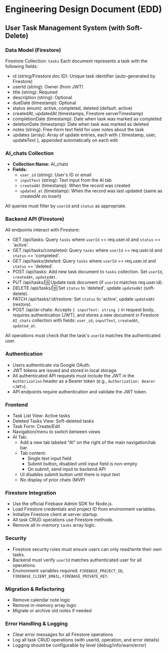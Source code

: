 # Engineering Design Document (EDD)

## User Task Management System (with Soft-Delete)

### Data Model (Firestore)
Firestore Collection: `tasks`
Each document represents a task with the following fields:
- id (string/Firestore doc ID): Unique task identifier (auto-generated by Firestore)
- userId (string): Owner (from JWT)
- title (string): Required
- description (string): Optional
- dueDate (timestamp): Optional
- status (enum): active, completed, deleted (default: active)
- createdAt, updatedAt (timestamps, Firestore serverTimestamp)
- completionDate (timestamp): Date when task was marked as completed
- deletionDate (timestamp): Date when task was marked as deleted
- notes (string): Free-form text field for user notes about the task
- updates (array): Array of update entries, each with { timestamp, user, updateText }, appended automatically on each edit

### AI_chats Collection
- **Collection Name:** AI_chats
- **Fields:**
  - `user_id` (string): User's ID or email
  - `inputText` (string): Text input from the AI tab
  - `createdAt` (timestamp): When the record was created
  - `updated_at` (timestamp): When the record was last updated (same as createdAt on insert)

All queries must filter by `userId` and `status` as appropriate.

### Backend API (Firestore)
All endpoints interact with Firestore:
- GET /api/tasks: Query `tasks` where `userId` == req.user.id and `status` == 'active'.
- GET /api/tasks/completed: Query `tasks` where `userId` == req.user.id and `status` == 'completed'.
- GET /api/tasks/deleted: Query `tasks` where `userId` == req.user.id and `status` == 'deleted'.
- POST /api/tasks: Add new task document to `tasks` collection. Set `userId`, `createdAt`, `updatedAt`.
- PUT /api/tasks/:id: Update task document (if `userId` matches req.user.id).
- DELETE /api/tasks/:id: Set `status` to 'deleted', update `updatedAt` (soft-delete).
- PATCH /api/tasks/:id/restore: Set `status` to 'active', update `updatedAt` (restore).
- POST /api/ai-chats: Accepts `{ inputText: string }` in request body, requires authentication (JWT), and stores a new document in Firestore `AI_chats` collection with fields: `user_id`, `inputText`, `createdAt`, `updated_at`.

All operations must check that the task's `userId` matches the authenticated user.

### Authentication
- Users authenticate via Google OAuth.
- JWT tokens are issued and stored in local storage.
- All authenticated API requests must include the JWT in the `Authorization` header as a Bearer token (e.g., `Authorization: Bearer <JWT>`).
- API endpoints require authentication and validate the JWT token.

### Frontend
- Task List View: Active tasks
- Deleted Tasks View: Soft-deleted tasks
- Task Form: Create/Edit
- Navigation/menu to switch between views
- AI Tab:
  - Add a new tab labeled "AI" on the right of the main navigation/tab bar.
  - Tab content:
    - Single text input field
    - Submit button, disabled until input field is non-empty
    - On submit, send input to backend API
  - UI disables submit button until there is input text
  - No display of prior chats (MVP)

### Firestore Integration
- Use the official Firebase Admin SDK for Node.js.
- Load Firestore credentials and project ID from environment variables.
- Initialize Firestore client at server startup.
- All task CRUD operations use Firestore methods.
- Remove all in-memory `tasks` array logic.

### Security
- Firestore security rules must ensure users can only read/write their own tasks.
- Backend must verify `userId` matches authenticated user for all operations.
- Environment variables required: `FIREBASE_PROJECT_ID`, `FIREBASE_CLIENT_EMAIL`, `FIREBASE_PRIVATE_KEY`.

### Migration & Refactoring
- Remove calendar note logic
- Remove in-memory array logic
- Migrate or archive old notes if needed

### Error Handling & Logging
- Clear error messages for all Firestore operations
- Log all task CRUD operations (with userId, operation, and error details)
- Logging should be configurable by level (debug/info/warn/error)
